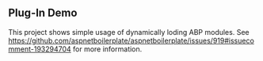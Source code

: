 Plug-In Demo
------------

This project shows simple usage of dynamically loding ABP modules.
See https://github.com/aspnetboilerplate/aspnetboilerplate/issues/919#issuecomment-193294704 for more information.
